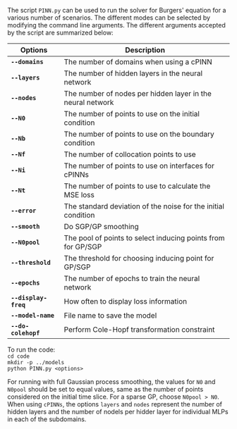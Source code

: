The script `PINN.py` can be used to run the solver for Burgers' equation for a various number of scenarios. The different modes can be selected by modifying the command line arguments. The different arguments accepted by the script are summarized below:

| Options | Description|
|---|---|
|**`--domains`**|      The number of domains when using a cPINN|
|**`--layers`**|       The number of hidden layers in the neural network|
|**`--nodes`**|        The number of nodes per hidden layer in the neural network|
|**`--N0`** |               The number of points to use on the initial condition|
|**`--Nb`** |               The number of points to use on the boundary condition|
|**`--Nf`** |             The number of collocation points to use|
|**`--Ni`** |              The number of points to use on interfaces for cPINNs|
|**`--Nt`** |              The number of points to use to calculate the MSE loss|
|**`--error`**|         The standard deviation of the noise for the initial condition|
|**`--smooth`**|              Do SGP/GP smoothing|
|**`--N0pool`**|        The pool of points to select inducing points from for GP/SGP|
|**`--threshold`**|     The threshold for choosing inducing point for GP/SGP|
|**`--epochs`**|       The number of epochs to train the neural network|
|**`--display-freq`**|  How often to display loss information|
|**`--model-name`**| File name to save the model|
|**`--do-colehopf`**| Perform Cole-Hopf transformation constraint|

To run the code: </br>
`cd code` </br>
`mkdir -p ../models` </br>
`python PINN.py <options>`

For running with full Gaussian process smoothing, the values for `N0` and `N0pool` should be set to equal values, same as the number of points considered on the initial time slice. For a sparse GP, choose `N0pool > N0`. When using `cPINNs`, the options `layers` and `nodes` represent the number of hidden layers and the number of nodels per hidder layer for individual MLPs in each of the subdomains.
